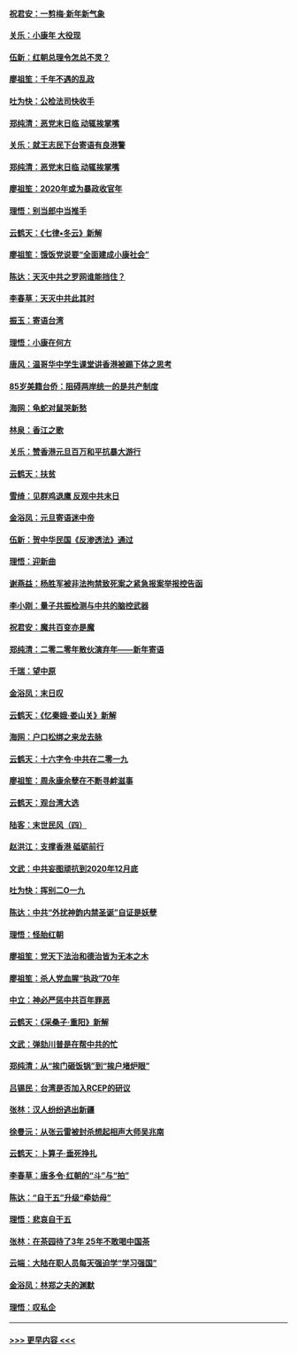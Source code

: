 #### [祝君安：一剪梅‧新年新气象](../pages/nsc993/n11776340.md?t=01091355) 
#### [关乐：小康年 大役现](../pages/nsc993/n11774213.md?t=01091355) 
#### [伍新：红朝总理令怎总不灵？](../pages/nsc993/n11770813.md?t=01091355) 
#### [廖祖笙：千年不遇的乱政](../pages/nsc993/n11770373.md?t=01091355) 
#### [吐为快：公检法司快收手](../pages/nsc993/n11770359.md?t=01091355) 
#### [郑纯清：恶党末日临 动辄挨掌嘴](../pages/nsc993/n11769912.md?t=01091355) 
#### [关乐：就王志民下台寄语有良港警](../pages/nsc993/n11769903.md?t=01091355) 
#### [郑纯清：恶党末日临 动辄挨掌嘴](../pages/nsc993/n11769356.md?t=01091355) 
#### [廖祖笙：2020年或为暴政收官年](../pages/nsc993/n11768216.md?t=01091355) 
#### [理悟：别当郎中当推手](../pages/nsc993/n11768243.md?t=01091355) 
#### [云鹤天：《七律▪冬云》新解](../pages/nsc993/n11768204.md?t=01091355) 
#### [廖祖笙：饿饭党说要“全面建成小康社会”](../pages/nsc993/n11767482.md?t=01091355) 
#### [陈达：天灭中共之罗网谁能挡住？](../pages/nsc993/n11767465.md?t=01091355) 
#### [李春草：天灭中共此其时](../pages/nsc993/n11767452.md?t=01091355) 
#### [振玉：寄语台湾](../pages/nsc993/n11767432.md?t=01091355) 
#### [理悟：小康在何方](../pages/nsc993/n11767394.md?t=01091355) 
#### [唐风：温哥华中学生课堂讲香港被踢下体之思考](../pages/nsc993/n11766848.md?t=01091355) 
#### [85岁美籍台侨：阻碍两岸统一的是共产制度](../pages/nsc993/n11765043.md?t=01091355) 
#### [海网：龟蛇对鼠哭新愁](../pages/nsc993/n11764895.md?t=01091355) 
#### [林泉：香江之歌](../pages/nsc993/n11764415.md?t=01091355) 
#### [关乐：赞香港元旦百万和平抗暴大游行](../pages/nsc993/n11764382.md?t=01091355) 
#### [云鹤天：扶贫](../pages/nsc993/n11764245.md?t=01091355) 
#### [雪绮：见群鸡退鹰  反观中共末日](../pages/nsc993/n11762112.md?t=01091355) 
#### [金浴凤：元旦寄语迷中帝](../pages/nsc993/n11761788.md?t=01091355) 
#### [伍新：贺中华民国《反渗透法》通过](../pages/nsc993/n11761994.md?t=01091355) 
#### [理悟：迎新曲](../pages/nsc993/n11761152.md?t=01091355) 
#### [谢燕益：杨胜军被非法拘禁致死案之紧急报案举报控告函](../pages/nsc993/n11756134.md?t=01091355) 
#### [李小刚：量子共振检测与中共的脑控武器](../pages/nsc993/n11754518.md?t=01091355) 
#### [祝君安：魔共百变亦是魔](../pages/nsc993/n11754469.md?t=01091355) 
#### [郑纯清：二零二零年散伙演弃年——新年寄语](../pages/nsc993/n11754195.md?t=01091355) 
#### [千瑞：望中原](../pages/nsc993/n11754159.md?t=01091355) 
#### [金浴凤：末日叹](../pages/nsc993/n11752359.md?t=01091355) 
#### [云鹤天：《忆秦娥‧娄山关》新解](../pages/nsc993/n11752348.md?t=01091355) 
#### [海网：户口松绑之来龙去脉](../pages/nsc993/n11752328.md?t=01091355) 
#### [云鹤天：十六字令‧中共在二零一九](../pages/nsc993/n11752305.md?t=01091355) 
#### [廖祖笙：周永康余孽在不断寻衅滋事](../pages/nsc993/n11751013.md?t=01091355) 
#### [云鹤天：观台湾大选](../pages/nsc993/n11751007.md?t=01091355) 
#### [陆客：末世民风（四）](../pages/nsc993/n11749203.md?t=01091355) 
#### [赵洪江：支撑香港 砥砺前行](../pages/nsc993/n11748482.md?t=01091355) 
#### [文武：中共妄图顽抗到2020年12月底](../pages/nsc993/n11748446.md?t=01091355) 
#### [吐为快：挥别二O一九](../pages/nsc993/n11748411.md?t=01091355) 
#### [陈达：中共“外扰神韵内禁圣诞”自证是妖孽](../pages/nsc993/n11748226.md?t=01091355) 
#### [理悟：怪胎红朝](../pages/nsc993/n11748206.md?t=01091355) 
#### [廖祖笙：党天下法治和德治皆为无本之木](../pages/nsc993/n11748135.md?t=01091355) 
#### [廖祖笙：杀人党血腥“执政”70年](../pages/nsc993/n11745144.md?t=01091355) 
#### [中立：神必严惩中共百年罪恶](../pages/nsc993/n11744970.md?t=01091355) 
#### [云鹤天：《采桑子‧重阳》新解](../pages/nsc993/n11744948.md?t=01091355) 
#### [文武：弹劾川普是在帮中共的忙](../pages/nsc993/n11744758.md?t=01091355) 
#### [郑纯清：从“挨门砸饭锅”到“挨户堵炉眼”](../pages/nsc993/n11744745.md?t=01091355) 
#### [吕锡民：台湾是否加入RCEP的研议](../pages/nsc993/n11744701.md?t=01091355) 
#### [张林：汉人纷纷逃出新疆](../pages/nsc993/n11743530.md?t=01091355) 
#### [徐曼沅：从张云雷被封杀想起相声大师吴兆南](../pages/nsc993/n11741816.md?t=01091355) 
#### [云鹤天：卜算子‧垂死挣扎](../pages/nsc993/n11739956.md?t=01091355) 
#### [李春草：唐多令‧红朝的“斗”与“拍”](../pages/nsc993/n11739830.md?t=01091355) 
#### [陈达：“自干五”升级“牵妨母”](../pages/nsc993/n11739724.md?t=01091355) 
#### [理悟：悲哀自干五](../pages/nsc993/n11739547.md?t=01091355) 
#### [张林：在茶园待了3年 25年不敢喝中国茶](../pages/nsc993/n11739240.md?t=01091355) 
#### [云端：大陆在职人员每天强迫学“学习强国”](../pages/nsc993/n11738735.md?t=01091355) 
#### [金浴凤：林郑之夫的渊默](../pages/nsc993/n11737735.md?t=01091355) 
#### [理悟：叹私企](../pages/nsc993/n11737715.md?t=01091355) 

----
#### [ >>> 更早内容 <<< ](../indexes/nsc993-earlier.md)
